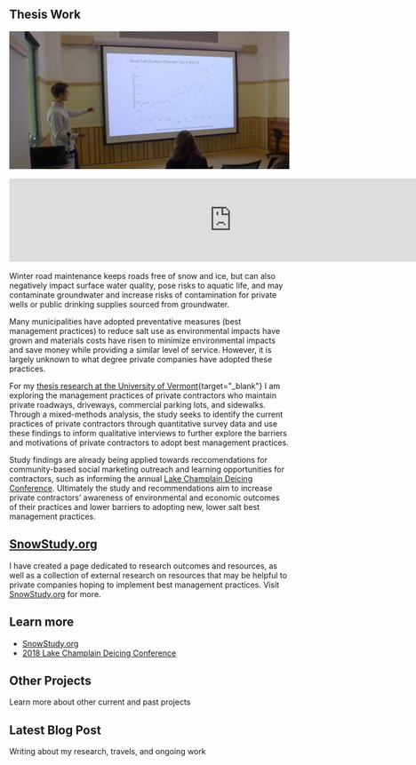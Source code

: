 ## Thesis Work

![Graduate Student Symposium](/assets/presentation.jpg)

<iframe width="800" height="auto" src="https://www.youtube.com/embed/F_WgywbjZYY?rel=0" frameborder="0" allow="autoplay; encrypted-media" allowfullscreen></iframe>

Winter road maintenance keeps roads free of snow and ice, but can also negatively impact surface water quality, pose risks to aquatic life, and may contaminate groundwater and increase risks of contamination for private wells or public drinking supplies sourced from groundwater. 

Many municipalities have adopted preventative measures (best management practices) to reduce salt use as environmental impacts have grown and materials costs have risen to minimize environmental impacts and save money while providing a similar level of service. However, it is largely unknown to what degree private companies have adopted these practices.

For my [thesis research at the University of Vermont](https://snowstudy.org){target="_blank"} I am exploring the management practices of private contractors who maintain private roadways, driveways, commercial parking lots, and sidewalks. Through a mixed-methods analysis, the study seeks to identify the current practices of private contractors through quantitative survey data and use these findings to inform qualitative interviews to further explore the barriers and motivations of private contractors to adopt best management practices. 

Study findings are already being applied towards reccomendations for community-based social marketing outreach and learning opportunities for contractors, such as informing the annual [Lake Champlain Deicing Conference](https://www.uvm.edu/seagrant/news/road-salt-and-deicing-conference). Ultimately the study and recommendations aim to increase private contractors’ awareness of environmental and economic outcomes of their practices and lower barriers to adopting new, lower salt best management practices.

## [SnowStudy.org](https://snowstudy.org)

I have created a page dedicated to research outcomes and resources, as well as a collection of external research on resources that may be helpful to private companies hoping to implement best management practices. Visit [SnowStudy.org](https://snowstudy.org) for more.

## Learn more

- [SnowStudy.org](https://snowstudy.org)
- [2018 Lake Champlain Deicing Conference](https://www.uvm.edu/seagrant/news/road-salt-and-deicing-conference)

<div class="card" id="card-allarmwater" style="cursor: pointer;" onClick="window.location='/work';">
    <div class="card-container">
    <h2>Other Projects</h2>
    <p>Learn more about other current and past projects</p>
  </div>
</div>
<div class="card" id="card-blog" style="cursor: pointer;" onclick="window.open('https://medium.com/@holdensparacino/latest', '_blank')">
    <div class="card-container">
    <h2>Latest Blog Post</h2>
    <p>Writing about my research, travels, and ongoing work</p>
  </div>
</div>